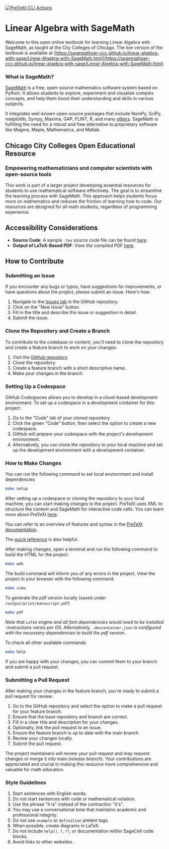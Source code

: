 [![PreTeXt-CLI Actions](https://github.com/SageMathOER-CCC/linear-algebra-with-sage/actions/workflows/pretext-cli.yml/badge.svg)](https://github.com/SageMathOER-CCC/linear-algebra-with-sage/actions/workflows/pretext-cli.yml)

# Linear Algebra with SageMath

Welcome to this open online textbook for learning Linear Algebra with SageMath, as taught at the City Colleges of Chicago. The live version of the textbook is available at [https://sagemathoer-ccc.github.io/linear-algebra-with-sage/Linear-Algebra-with-SageMath.html](https://sagemathoer-ccc.github.io/linear-algebra-with-sage/Linear-Algebra-with-SageMath.html)

### What is SageMath?

[SageMath](https://www.sagemath.org/) is a free, open-source mathematics software system based on Python. It allows students to explore, experiment and visualize complex concepts, and help them boost their understanding and skills in various subjects.

It integrates well-known open-source packages that include NumPy, SciPy, matplotlib, Sympy, Maxima, GAP, FLINT, R, and many [others](https://doc.sagemath.org/html/en/reference/spkg/). SageMath is fulfilling the need for a robust and free alternative to proprietary software like Magma, Maple, Mathematica, and Matlab.

## Chicago City Colleges Open Educational Resource

### Empowering mathematicians and computer scientists with open-source tools

This work is part of a larger project developing essential resources for students to use mathematical software effectively. The goal is to streamline the learning process with SageMath. This approach helps students focus more on mathematics and reduces the friction of learning how to code. Our resources are designed for all math students, regardless of programming experience.

## Accessibility Considerations

- **Source Code**: A sample `.tex` source code file can be found [here](https://github.com/SageMathOER-CCC/sage-discrete-math/blob/main/Accessibility_Considerations/Accessibility_Considerations.tex).
- **Output of LaTeX-Based PDF**: View the compiled PDF [here](https://github.com/SageMathOER-CCC/sage-discrete-math/blob/main/Accessibility_Considerations/Accessibility_Considerations.pdf).

## How to Contribute

### Submitting an Issue

If you encounter any bugs or typos, have suggestions for improvements, or have questions about the project, please submit an issue. Here's how:

1. Navigate to the [Issues tab](https://github.com/SageMathOER-CCC/linear-algebra-with-sage/issues) in the GitHub repository.
2. Click on the "New Issue" button.
3. Fill in the title and describe the issue or suggestion in detail.
4. Submit the issue.

### Clone the Repository and Create a Branch

To contribute to the codebase or content, you'll need to clone the repository and create a feature branch to work on your changes:

1. Visit the [GitHub repository](https://github.com/SageMathOER-CCC/linear-algebra-with-sage).
2. Clone the repository.
3. Create a feature branch with a short descriptive name.
4. Make your changes in the branch.

### Setting Up a Codespace

GitHub Codespaces allows you to develop in a cloud-based development environment. To set up a codespace in a development container for this project:

1. Go to the "Code" tab of your cloned repository.
2. Click the green "Code" button, then select the option to create a new codespace.
3. GitHub will prepare your codespace with the project's development environment.
4. Alternatively, you can clone the repository to your local machine and set up the development environment with a development container.

### How to Make Changes

You can run the following command to set local environment and install dependencies

```bash
make setup
```

After setting up a codespace or cloning the repository to your local machine, you can start making changes to the project. PreTeXt uses XML to structure the content and SageMath for interactive code cells. You can learn more about PreTeXt [here](https://pretextbook.org/).

You can refer to an overview of features and syntax in the [PreTeXt documentation](https://pretextbook.org/doc/guide/html/overview.html).

The [quick reference](https://pretextbook.org/doc/quickref/quickref-pretext.pdf) is also helpful.

After making changes, open a terminal and run the following command to build the HTML for the project.

```bash
make web
```

The build command will inform you of any errors in the project. View the project in your browser with the following command:

```bash
make view
```

To generate the pdf version locally (saved under `/output/print/manuscript.pdf`)

```bash
make pdf
```

_Note that `LaTeX` engine and all font dependencies would need to be installed -instructions varies per OS. Alternatively, `.devcontainer.json` is configured with the necessary dependencies to build the pdf version._

To check all other available commands

```bash
make help
```

If you are happy with your changes, you can commit them to your branch and submit a pull request.

### Submitting a Pull Request

After making your changes in the feature branch, you're ready to submit a pull request for review:

1. Go to the GitHub repository and select the option to make a pull request for your feature branch.
2. Ensure that the base repository and branch are correct.
3. Fill in a clear title and description for your changes.
4. Optionally, link the pull request to an issue.
5. Ensure the feature branch is up to date with the main branch.
6. Review your changes locally.
7. Submit the pull request.

The project maintainers will review your pull request and may request changes or merge it into main (_release branch_). Your contributions are appreciated and crucial in making this resource more comprehensive and valuable for math education.

### Style Guidelines

1. Start sentences with English words.
2. Do not start sentences with code or mathematical notation.
3. Use the phrase "it is" instead of the contraction "it's".
4. You may use a conversational tone that maintains academic and professional integrity.
5. Do not use `example` or `definition` pretext tags.
6. When possible, create diagrams in LaTeX.
7. Do not include `help()`, `?`, `??`, or documentation within SageCell code blocks.
8. Avoid links to other websites.
